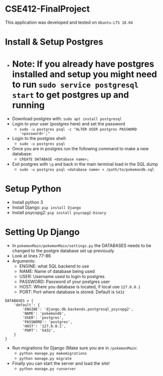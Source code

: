 # CSE412-FinalProject
This application was developed and tested on ```Ubuntu-LTS 18.04```
# Install & Setup Postgres
* # Note: If you already have postgres installed and setup you might need to run ```sudo service postgresql start``` to get postgres up and running
* Download postgres with: ```sudo apt install postgresql```
* Login to your user (postgres here) and set the password
  * ```sudo -u postgres psql -c "ALTER USER postgres PASSWORD '<password>';"```
* Login to the postgres shell:
  * ```sudo -u postgres psql```
* Once you are in postgres run the following command to make a new database:
  * ```CREATE DATABASE <database name>;```
* Exit postgres with ```\q``` and back in the main terminal load in the SQL dump
  * ```sudo -u postgres psql <database name> < /path/to/pokemondb.sql```

# Setup Python
* Install python 3
* Install Django: ```pip install Django```
* Install psycopg2: ```pip install psycopg2-binary```

# Setting Up Django
* In ```pokemonMain/pokemonMain/settings.py``` the DATABASES needs to be changed to the postgre database set up previously
* Look at lines 77-86
* Arguments:
  * ENGINE: what SQL backend to use
  * NAME: Name of database being used
  * USER: Username used to login to postgres
  * PASSWORD: Password of your postgres user
  * HOST: Where you database is located, if local use ```127.0.0.1```
  * PORT: Port where database is stored. Default is ```5432```

```
DATABASES = {
    'default': {
        'ENGINE': 'django.db.backends.postgresql_psycopg2',
        'NAME': 'pokemondb', 
        'USER': 'postgres', 
        'PASSWORD': 'postgres',
        'HOST': '127.0.0.1', 
        'PORT': '5432',
    }
}
```
* Run migrations for Django (Make sure you are in ```/pokemonMain```:
  * ```python manage.py makemigrations```
  * ```python manage.py migrate```
* Finally you can start the server and load the site!
  * ```python manage.py runserver```
